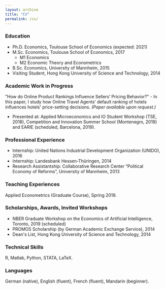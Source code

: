```yaml
---
layout: archive
title: "CV"
permalink: /cv/
---
```



### Education
* Ph.D. Economics, Toulouse School of Economics (expected: 2021)
* M.Sc. Economics, Toulouse School of Economics, 2017
  * M1 Economics
  * M2 Economic Theory and Econometrics
* B.Sc. Economics, University of Mannheim, 2015
* Visiting Student, Hong Kong University of Science and Technology, 2014
  
### Academic Work in Progress
"How do Online Product Rankings Influence Sellers’ Pricing Behavior?" - 
In this paper, I study how Online Travel Agents' default ranking of hotels influences hotels' price-setting decisions. _(Paper available upon request.)_
* Presented at: Applied Microeconomics and IO Student Workshop (TSE, 2018), Competition and Innovation Summer School (Montenegro, 2019) and EARIE (scheduled, Barcelona, 2019).

### Professional Experience
* Internship: United Nations Industrial Development Organization (UNIDO), 2016
* Internship: Landesbank Hessen-Th&uuml;ringen, 2014
* Research Assistantship: Collaborative Research Center “Political Economy of Reforms”, University of Mannheim, 2013

### Teaching Experiences
Applied Econometrics (Graduate Course), Spring 2019.

### Scholarships, Awards, Invited Workshops
* NBER Graduate Workshop on the Economics of Artificial Intelligence, Toronto, 2019 (scheduled)
* PROMOS Scholarship (by German Academic Exchange Service), 2014
* Dean's List, Hong Kong University of Science and Technology, 2014
  
### Technical Skills
R, Matlab, Python, STATA, LaTeX.

### Languages
German (native), English (fluent), French (fluent), Mandarin (beginner).
